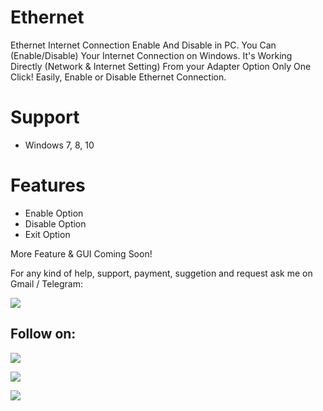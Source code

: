 # Ethernet
Ethernet Internet Connection Enable And Disable in PC. You Can (Enable/Disable) Your Internet Connection on Windows. 
It's Working Directly (Network & Internet Setting) From your Adapter Option Only One Click!
Easily, Enable or Disable Ethernet Connection.

# Support
- Windows 7, 8, 10

# Features
- Enable Option
- Disable Option
- Exit Option

More Feature & GUI Coming Soon!

For any kind of help, support, payment, suggetion and request ask me on Gmail / Telegram:

<a href="https://t.me/linux_repo"><img src="https://img.shields.io/badge/Telegram-Group%20Telegram%20Join-blue.svg?logo=telegram"></a>

## Follow on:
<p align="left">
<a href="https://github.com/palahsu"><img src="https://img.shields.io/badge/GitHub-Follow%20on%20GitHub-inactive.svg?logo=github"></a>
</p><p align="left">
<a href="https://www.facebook.com/aduri.knox01/"><img src="https://img.shields.io/badge/Facebook-Follow%20on%20Facebook-blue.svg?logo=facebook"></a>
</p><p align="left">
<a href="https://t.me/AD0000000"><img src="https://img.shields.io/badge/Telegram-Contact%20Telegram%20Profile-blue.svg?logo=telegram"></a>
</p><p align="left"> 
 

